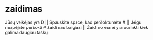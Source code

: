 # zaidimas
  Jūsų veikėjas yra D
 || Spauskite space, kad peršoktumėte #
 || Jeigu nespėjate peršokti # žaidimas baigiasi
 || Žaidimo esmė yra surinkti kiek galima daugiau taškų
